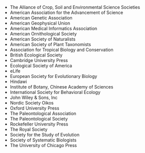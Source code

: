 <ul class="member-list">
  <li>The Alliance of Crop, Soil and Environmental Science Societies</li>
  <li>American Association for the Advancement of Science</li>
  <li>American Genetic Association</li>
  <li>American Geophysical Union</li>
  <li>American Medical Informatics Association</li>
  <li>American Ornithological Society</li>
  <li>American Society of Naturalists</li>
  <li>American Society of Plant Taxonomists</li>
  <li>Association for Tropical Biology and Conservation</li>
  <li>British Ecological Society</li>
  <li>Cambridge University Press</li>
  <li>Ecological Society of America</li>
  <li>eLife</li>
  <li>European Society for Evolutionary Biology</li>
  <li>Hindawi</li>
  <li>Institute of Botany, Chinese Academy of Sciences</li>
  <li>International Society for Behavioral Ecology</li>
  <li>John Wiley &amp; Sons, Inc</li>
  <li>Nordic Society Oikos</li>
  <li>Oxford University Press</li>
  <li>The Paleontological Association</li>
  <li>The Paleontological Society</li>
  <li>Rockefeller University Press</li>
  <li>The Royal Society</li>
  <li>Society for the Study of Evolution</li>
  <li>Society of Systematic Biologists</li>
  <li>The University of Chicago Press</li>
</ul>
